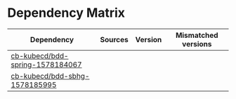 # Dependency Matrix

Dependency | Sources | Version | Mismatched versions
---------- | ------- | ------- | -------------------
[cb-kubecd/bdd-spring-1578184067](https://github.com/cb-kubecd/bdd-spring-1578184067.git) |  | []() | 
[cb-kubecd/bdd-sbhg-1578185995](https://github.com/cb-kubecd/bdd-sbhg-1578185995.git) |  | []() | 
